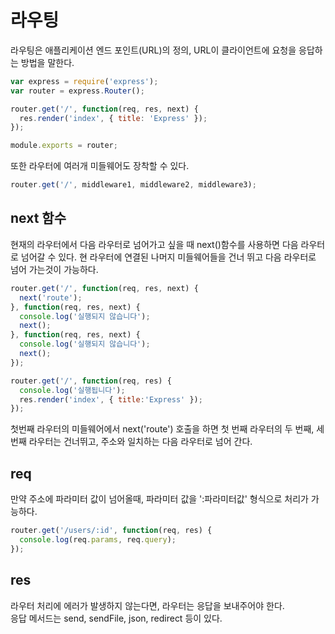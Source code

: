 # 라우팅
라우팅은 애플리케이션 엔드 포인트(URL)의 정의, URL이 클라이언트에 요청을 응답하는 방법을 말한다.

```javascript
var express = require('express');
var router = express.Router();

router.get('/', function(req, res, next) {
  res.render('index', { title: 'Express' });
});

module.exports = router;
```
또한 라우터에 여러개 미들웨어도 장착할 수 있다.

```javascript
router.get('/', middleware1, middleware2, middleware3);
```

## next 함수

현재의 라우터에서 다음 라우터로 넘어가고 싶을 때 next()함수를 사용하면 다음 라우터로 넘어갈 수 있다. 현 라우터에 연결된 나머지 미들웨어들을 건너 뛰고 다음 라우터로 넘어 가는것이 가능하다.

```javascript
router.get('/', function(req, res, next) {
  next('route');
}, function(req, res, next) {
  console.log('실행되지 않습니다');
  next();
}, function(req, res, next) {
  console.log('실행되지 않습니다');
  next();
});

router.get('/', function(req, res) {
  console.log('실행됩니다');
  res.render('index', { title:'Express' });
});
```
첫번째 라우터의 미들웨어에서 next('route') 호출을 하면 첫 번째 라우터의 두 번째, 세 번째 라우터는 건너뛰고, 주소와 일치하는 다음 라우터로 넘어 간다.

## req

만약 주소에 파라미터 값이 넘어올때, 파라미터 값을 ':파라미터값' 형식으로 처리가 가능하다.

```javascript
router.get('/users/:id', function(req, res) {
  console.log(req.params, req.query);
});
```

## res

라우터 처리에 에러가 발생하지 않는다면, 라우터는 응답을 보내주어야 한다.<br>응답 메서드는 send, sendFile, json, redirect 등이 있다.
